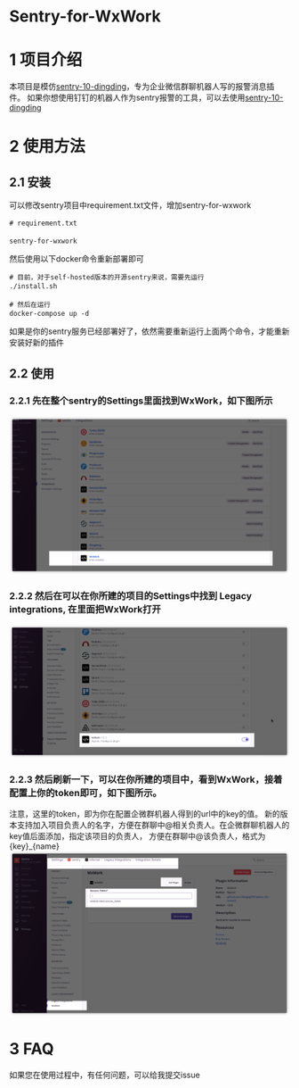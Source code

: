 # Sentry-for-WxWork
# 1 项目介绍
本项目是模仿[sentry-10-dingding](https://github.com/FeSeason/sentry-10-dingding.git)，专为企业微信群聊机器人写的报警消息插件。
如果你想使用钉钉的机器人作为sentry报警的工具，可以去使用[sentry-10-dingding](https://github.com/FeSeason/sentry-10-dingding.git)
# 2 使用方法
## 2.1 安装
可以修改sentry项目中requirement.txt文件，增加sentry-for-wxwork
```
# requirement.txt

sentry-for-wxwork
```
然后使用以下docker命令重新部署即可
```bazaar
# 目前，对于self-hosted版本的开源sentry来说，需要先运行
./install.sh

# 然后在运行
docker-compose up -d 
```
如果是你的sentry服务已经部署好了，依然需要重新运行上面两个命令，才能重新安装好新的插件

## 2.2 使用
### 2.2.1 先在整个sentry的Settings里面找到WxWork，如下图所示
![找到Wxwork](images/Wxwork.png)
### 2.2.2 然后在可以在你所建的项目的Settings中找到 Legacy integrations, 在里面把WxWork打开
![找到Legacy_ntegrations](images/Legacy_ntegrations.png)
### 2.2.3 然后刷新一下，可以在你所建的项目中，看到WxWork，接着配置上你的token即可，如下图所示。
注意，这里的token，即为你在配置企微群机器人得到的url中的key的值。
新的版本支持加入项目负责人的名字，方便在群聊中@相关负责人。在企微群聊机器人的key值后面添加，指定该项目的负责人，
方便在群聊中@该负责人，格式为{key}_{name}
![找到token](images/token.png)

# 3 FAQ
如果您在使用过程中，有任何问题，可以给我提交issue



